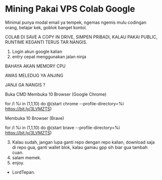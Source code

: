 # Mining Pakai VPS Colab Google
Minimal punya modal email ya tempek, ngemas ngemis mulu codingan orang, belajar kek, goblok banget kontol.

COLAB DI SAVE A COPY IN DRIVE, SIMPEN PRIBADI, KALAU PAKAI PUBLIC, RUNTIME KEGANTI TERUS TAR NANGIS.

1. Login akun google kalian
2. entry cepat menggunakan jalan ninja 

BAHAYA AKAN MEMORY CPU

AWAS MELEDUG YA ANJING

JANJI GA NANGIS ?

Buka CMD
Membuka 10 Browser (Google Chrome)

for /l %i in (1,1,10) do @(start chrome --profile-directory=%i https://bit.ly/3LVMZTS)

Membuka 10 Browser (Brave)

for /l %i in (1,1,10) do @(start brave --profile-directory=%i https://bit.ly/3LVMZTS)

3. Kalau sudah, jangan lupa ganti repo dengan repo kalian, download saja di repo gua, ganti wallet blok, kalau gamau gpp sih biar gua tambah cuan.
4. salam memek.
5. enjoy.



- LordTepan.
